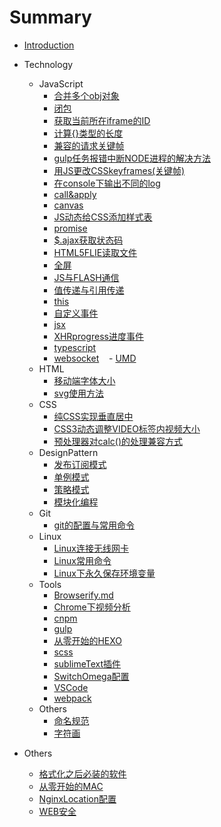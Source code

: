 # Summary

- [Introduction](README.md)

- Technology
  - JavaScript
    - [合并多个obj对象]($.extend.md)
    - [闭包](闭包.md)
    - [获取当前所在iframe的ID](获取当前的ID.md)
    - [计算{}类型的长度](计算obj类型的length.md)
    - [兼容的请求关键帧](兼容的请求关键帧.md)
    - [gulp任务报错中断NODE进程的解决方法](解决gulp任务报错跳出的问题.md)
    - [用JS更改CSSkeyframes(关键帧)](用JS更改CSSkeyframes.md)
    - [在console下输出不同的log](在控制台输出不一样的log.md)
    - [call&apply](call&apply.md)
    - [canvas](canvas学习.md)
    - [JS动态给CSS添加样式表](CSS动态添加样式表.md)
    - [promise](ES6promiseAPI.md)
    - [$.ajax获取状态码](jqueryAjax获取状态码.md)
    - [HTML5FLIE读取文件](HTML5FLIE读取文件.md)
    - [全屏](JS全屏.md)
    - [JS与FLASH通信](JS与FLASH通信.md)
    - [值传递与引用传递](JS中的值传递和引用传递.md)
    - [this](JS中的值传递和引用传递.md)
    - [自定义事件](JS自定义事件(以jquery为例).md)
    - [jsx](jsx学习笔记.md)
    - [XHRprogress进度事件](progress进度事件.md)
    - [typescript](typescript学习笔记.md)
    - [websocket](websocket.md)
    - [UMD](UMD.md)
  - HTML
    - [移动端字体大小](移动端字体以及页面大小比例问题.md)
    - [svg使用方法](svg使用方式.md)
  - CSS
    - [纯CSS实现垂直居中](垂直居中.md)
    - [CSS3动态调整VIDEO标签内视频大小](CSS3调整video大小.md)
    - [预处理器对calc()的处理兼容方式](预处理器对calc()智障解析的解决方案.md)
  - DesignPattern
    - [发布订阅模式](设计模式-发布订阅模式.md)
    - [单例模式](JS单例模式.md)
    - [策略模式](JS策略模式.md)
    - [模块化编程](JS模块化编程.md)
  - Git
    - [git的配置与常用命令](git初始环境配置与常用命令.md)
  - Linux
    - [Linux连接无线网卡](LINUX连接无线网卡.md)
    - [Linux常用命令](Linux系统常用命令.md)
    - [Linux下永久保存环境变量](Linux系统下永久保存变量.md)
  - Tools
    - [Browserify.md](Browserify.md)
    - [Chrome下视频分析](chrome浏览器下分析视频.md)
    - [cnpm](cnpm.md)
    - [gulp](gulp学习笔记.md)
    - [从零开始的HEXO](hexo.md)
    - [scss](scss.md)
    - [sublimeText插件](sublimetext插件.md)
    - [SwitchOmega配置](SwitchyOmega配置.md)
    - [VSCode](VSCode.md)
    - [webpack](webpack配置.md)
  - Others
    - [命名规范](命名规范.md)
    - [字符画](字符画.md)
- Others
  - [格式化之后必装的软件](格式化之后必装的几个软件.md)
  - [从零开始的MAC](mac初体验.md)
  - [NginxLocation配置](NginxLocation配置.md)
  - [WEB安全](Web安全.md)

